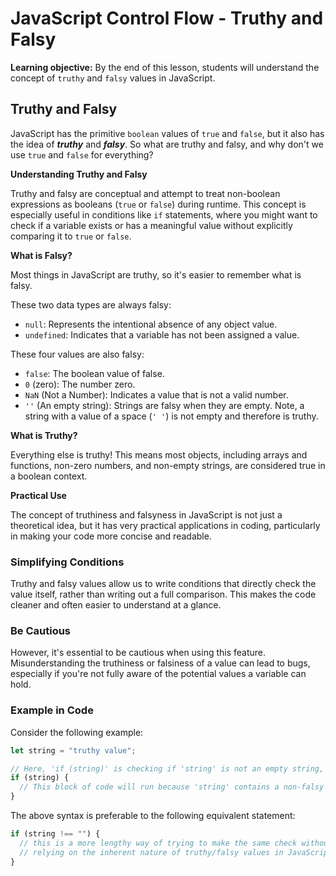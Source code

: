 # JavaScript Control Flow - Truthy and Falsy

**Learning objective:** By the end of this lesson, students will understand the concept of `truthy` and `falsy` values in JavaScript.

## Truthy and Falsy

JavaScript has the primitive `boolean` values of `true` and `false`, but it also has the idea of ***truthy*** and ***falsy***. So what are truthy and falsy, and why don't we use `true` and `false` for everything?

**Understanding Truthy and Falsy**

Truthy and falsy are conceptual and attempt to treat non-boolean expressions as booleans (`true` or `false`) during runtime. This concept is especially useful in conditions like `if` statements, where you might want to check if a variable exists or has a meaningful value without explicitly comparing it to `true` or `false`.

**What is Falsy?**

Most things in JavaScript are truthy, so it's easier to remember what is falsy.

These two data types are always falsy:
  
- `null`: Represents the intentional absence of any object value.
- `undefined`: Indicates that a variable has not been assigned a value.

These four values are also falsy: 

- `false`: The boolean value of false.
- `0` (zero): The number zero.
- `NaN` (Not a Number): Indicates a value that is not a valid number.
- `''` (An empty string): Strings are falsy when they are empty. Note, a string with a value of a space (`' '`) is not empty and therefore is truthy.

**What is Truthy?**

Everything else is truthy! This means most objects, including arrays and functions, non-zero numbers, and non-empty strings, are considered true in a boolean context.

**Practical Use**

The concept of truthiness and falsyness in JavaScript is not just a theoretical idea, but it has very practical applications in coding, particularly in making your code more concise and readable.

### Simplifying Conditions

Truthy and falsy values allow us to write conditions that directly check the value itself, rather than writing out a full comparison. This makes the code cleaner and often easier to understand at a glance. 

### Be Cautious

However, it's essential to be cautious when using this feature. Misunderstanding the truthiness or falsiness of a value can lead to bugs, especially if you're not fully aware of the potential values a variable can hold.

### Example in Code

Consider the following example:

```javascript
let string = "truthy value";

// Here, 'if (string)' is checking if 'string' is not an empty string, null, undefined, false, 0, or NaN.
if (string) {
  // This block of code will run because 'string' contains a non-falsy value.
}
```

The above syntax is preferable to the following equivalent statement: 

```javascript
if (string !== "") {
  // this is a more lengthy way of trying to make the same check without 
  // relying on the inherent nature of truthy/falsy values in JavaScript
}
```